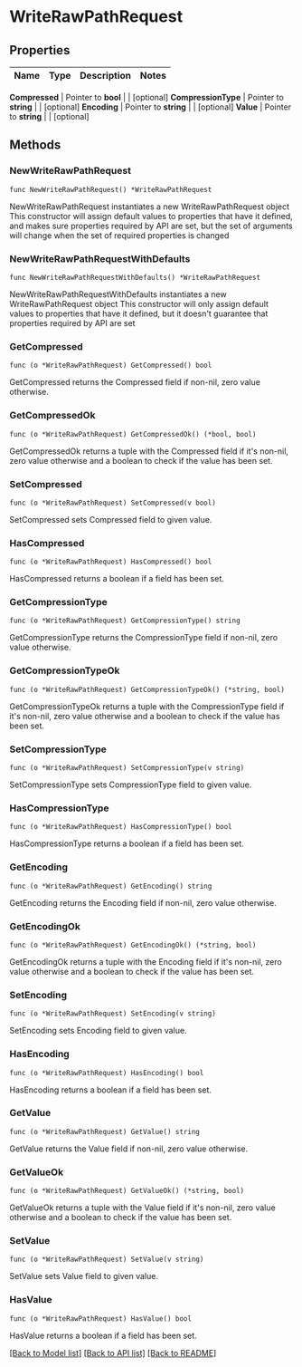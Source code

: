 # WriteRawPathRequest


## Properties

Name | Type | Description | Notes
------------ | ------------- | ------------- | -------------


**Compressed** | Pointer to **bool** |  | [optional] 
**CompressionType** | Pointer to **string** |  | [optional] 
**Encoding** | Pointer to **string** |  | [optional] 
**Value** | Pointer to **string** |  | [optional] 



## Methods


### NewWriteRawPathRequest

`func NewWriteRawPathRequest() *WriteRawPathRequest`

NewWriteRawPathRequest instantiates a new WriteRawPathRequest object
This constructor will assign default values to properties that have it defined,
and makes sure properties required by API are set, but the set of arguments
will change when the set of required properties is changed

### NewWriteRawPathRequestWithDefaults

`func NewWriteRawPathRequestWithDefaults() *WriteRawPathRequest`

NewWriteRawPathRequestWithDefaults instantiates a new WriteRawPathRequest object
This constructor will only assign default values to properties that have it defined,
but it doesn't guarantee that properties required by API are set


### GetCompressed

`func (o *WriteRawPathRequest) GetCompressed() bool`

GetCompressed returns the Compressed field if non-nil, zero value otherwise.

### GetCompressedOk

`func (o *WriteRawPathRequest) GetCompressedOk() (*bool, bool)`

GetCompressedOk returns a tuple with the Compressed field if it's non-nil, zero value otherwise
and a boolean to check if the value has been set.

### SetCompressed

`func (o *WriteRawPathRequest) SetCompressed(v bool)`

SetCompressed sets Compressed field to given value.


### HasCompressed

`func (o *WriteRawPathRequest) HasCompressed() bool`

HasCompressed returns a boolean if a field has been set.




### GetCompressionType

`func (o *WriteRawPathRequest) GetCompressionType() string`

GetCompressionType returns the CompressionType field if non-nil, zero value otherwise.

### GetCompressionTypeOk

`func (o *WriteRawPathRequest) GetCompressionTypeOk() (*string, bool)`

GetCompressionTypeOk returns a tuple with the CompressionType field if it's non-nil, zero value otherwise
and a boolean to check if the value has been set.

### SetCompressionType

`func (o *WriteRawPathRequest) SetCompressionType(v string)`

SetCompressionType sets CompressionType field to given value.


### HasCompressionType

`func (o *WriteRawPathRequest) HasCompressionType() bool`

HasCompressionType returns a boolean if a field has been set.




### GetEncoding

`func (o *WriteRawPathRequest) GetEncoding() string`

GetEncoding returns the Encoding field if non-nil, zero value otherwise.

### GetEncodingOk

`func (o *WriteRawPathRequest) GetEncodingOk() (*string, bool)`

GetEncodingOk returns a tuple with the Encoding field if it's non-nil, zero value otherwise
and a boolean to check if the value has been set.

### SetEncoding

`func (o *WriteRawPathRequest) SetEncoding(v string)`

SetEncoding sets Encoding field to given value.


### HasEncoding

`func (o *WriteRawPathRequest) HasEncoding() bool`

HasEncoding returns a boolean if a field has been set.




### GetValue

`func (o *WriteRawPathRequest) GetValue() string`

GetValue returns the Value field if non-nil, zero value otherwise.

### GetValueOk

`func (o *WriteRawPathRequest) GetValueOk() (*string, bool)`

GetValueOk returns a tuple with the Value field if it's non-nil, zero value otherwise
and a boolean to check if the value has been set.

### SetValue

`func (o *WriteRawPathRequest) SetValue(v string)`

SetValue sets Value field to given value.


### HasValue

`func (o *WriteRawPathRequest) HasValue() bool`

HasValue returns a boolean if a field has been set.









[[Back to Model list]](../README.md#documentation-for-models) [[Back to API list]](../README.md#documentation-for-api-endpoints) [[Back to README]](../README.md)


